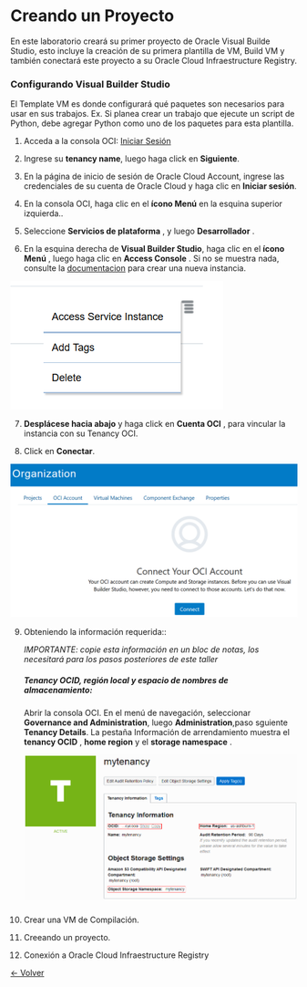 # Creando un Proyecto

En este laboratorio creará su primer proyecto de Oracle Visual Builde Studio, esto incluye la creación de su primera plantilla de VM, Build VM y también conectará este proyecto a su Oracle Cloud Infraestructure Registry.

### Configurando Visual Builder Studio
El Template VM es donde configurará qué paquetes son necesarios para usar en sus trabajos. Ex. Si planea crear un trabajo que ejecute un script de Python, debe agregar Python como uno de los paquetes para esta plantilla.

1. Acceda a la consola OCI:
[Iniciar Sesión](https://www.oracle.com/cloud/sign-in.html)

2. Ingrese su **tenancy name**, luego haga click en **Siguiente**.

3. En la página de inicio de sesión de Oracle Cloud Account, ingrese las credenciales de su cuenta de Oracle Cloud y haga clic en **Iniciar sesión**.

4. En la consola OCI, haga clic en el **ícono Menú** en la esquina superior izquierda..

5. Seleccione **Servicios de plataforma** , y luego **Desarrollador** .

6. En la esquina derecha de **Visual Builder Studio**, haga clic en el **ícono Menú** , luego haga clic en **Access Console** .
Si no se muestra nada, consulte la [documentacion](https://docs.oracle.com/en/cloud/paas/developer-cloud/csdcs/service-setup.html#GUID-5AEF0534-6181-488E-A996-3DF97F6278A3) para crear una nueva instancia.

![](./img/DevCS01.PNG)

7. **Desplácese hacia abajo** y haga click en **Cuenta OCI** , para vincular la instancia con su Tenancy OCI.

8. Click en  **Conectar**.

![](./img/DevCS02.PNG)

9. Obteniendo la información requerida::

   _IMPORTANTE: copie esta información en un bloc de notas, los necesitará para los pasos posteriores de este taller_
    ##### Tenancy OCID, región local y espacio de nombres de almacenamiento:
    Abrir la consola OCI. En el menú de navegación, seleccionar **Governance and Administration**, luego **Administration**,paso sguiente **Tenancy Details**.
    La pestaña Información de arrendamiento muestra el  **tenancy OCID** , **home region** y el  **storage namespace** .

    ![](./img/DevCS03.PNG)



    ##### 



2. Crear una VM de Compilación.

3. Creeando un proyecto.

4. Conexión a Oracle Cloud Infraestructure Registry


[<- Volver](../README.md)
